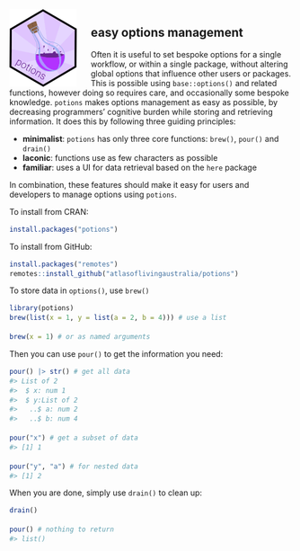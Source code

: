
<!-- README.md is generated from README.Rmd. Please edit that file -->
<img src="man/figures/logo.png" align="left" style="margin: 0px 25px 0px 0px;" alt="" width="120"/>
<h2>
easy options management
</h2>

Often it is useful to set bespoke options for a single workflow, or
within a single package, without altering global options that influence
other users or packages. This is possible using `base::options()` and
related functions, however doing so requires care, and occasionally some
bespoke knowledge. `potions` makes options management as easy as
possible, by decreasing programmers’ cognitive burden while storing and
retrieving information. It does this by following three guiding
principles:

- **minimalist**: `potions` has only three core functions: `brew()`,
  `pour()` and `drain()`
- **laconic**: functions use as few characters as possible
- **familiar**: uses a UI for data retrieval based on the `here` package

In combination, these features should make it easy for users and
developers to manage options using `potions`.

To install from CRAN:

``` r
install.packages("potions")
```

To install from GitHub:

``` r
install.packages("remotes")
remotes::install_github("atlasoflivingaustralia/potions")
```

To store data in `options()`, use `brew()`

``` r
library(potions)
brew(list(x = 1, y = list(a = 2, b = 4))) # use a list

brew(x = 1) # or as named arguments
```

Then you can use `pour()` to get the information you need:

``` r
pour() |> str() # get all data
#> List of 2
#>  $ x: num 1
#>  $ y:List of 2
#>   ..$ a: num 2
#>   ..$ b: num 4

pour("x") # get a subset of data
#> [1] 1

pour("y", "a") # for nested data
#> [1] 2
```

When you are done, simply use `drain()` to clean up:

``` r
drain()

pour() # nothing to return
#> list()
```
